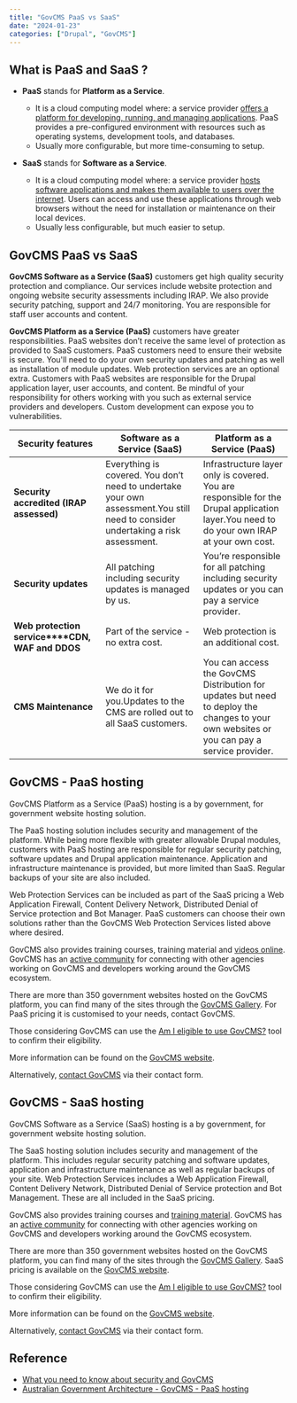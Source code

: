 ```yaml
---
title: "GovCMS PaaS vs SaaS"
date: "2024-01-23"
categories: ["Drupal", "GovCMS"]
---
```


## What is PaaS and SaaS ?
-   **PaaS** stands for **Platform as a Service**.
    -   It is a cloud computing model where: a service provider <u>offers a platform for developing, running, and managing applications</u>. PaaS provides a pre-configured environment with resources such as operating systems, development tools, and databases.
    -   Usually more configurable, but more time-consuming to setup.

-   **SaaS** stands for **Software as a Service**.
    -   It is a cloud computing model where: a service provider <u>hosts software applications and makes them available to users over the internet</u>. Users can access and use these applications through web browsers without the need for installation or maintenance on their local devices.
    -   Usually less configurable, but much easier to setup.



## GovCMS PaaS vs SaaS

**GovCMS Software as a Service (SaaS)** customers get high quality security protection and compliance. Our services include website protection and ongoing website security assessments including IRAP. We also provide security patching, support and 24/7 monitoring. You are responsible for staff user accounts and content.

**GovCMS Platform as a Service (PaaS)** customers have greater responsibilities. PaaS websites don’t receive the same level of protection as provided to SaaS customers. PaaS customers need to ensure their website is secure. You'll need to do your own security updates and patching as well as installation of module updates. Web protection services are an optional extra. Customers with PaaS websites are responsible for the Drupal application layer, user accounts, and content. Be mindful of your responsibility for others working with you such as external service providers and developers. Custom development can expose you to vulnerabilities.



| **Security features**                           | **Software as a Service (SaaS)**                             | **Platform as a Service (PaaS)**                             |
| ----------------------------------------------- | ------------------------------------------------------------ | ------------------------------------------------------------ |
| **Security accredited (IRAP assessed)**         | Everything is covered. You don’t need to undertake your own assessment.You still need to consider undertaking a risk assessment. | Infrastructure layer only is covered. You are responsible for the Drupal application layer.You need to do your own IRAP at your own cost. |
| **Security updates**                            | All patching including security updates is managed by us.    | You’re responsible for all patching including security updates or you can pay a service provider. |
| **Web protection service****CDN, WAF and DDOS** | Part of the service - no extra cost.                         | Web protection is an additional cost.                        |
| **CMS Maintenance**                             | We do it for you.Updates to the CMS are rolled out to all SaaS customers. | You can access the GovCMS Distribution for updates but need to deploy the changes to your own websites or you can pay a service provider. |



## GovCMS - PaaS hosting

GovCMS Platform as a Service (PaaS) hosting is a by government, for government website hosting solution.

The PaaS hosting solution includes security and management of the platform. While being more flexible with greater allowable Drupal modules, customers with PaaS hosting are responsible for regular security patching, software updates and Drupal application maintenance. Application and infrastructure maintenance is provided, but more limited than SaaS. Regular backups of your site are also included.

Web Protection Services can be included as part of the SaaS pricing a Web Application Firewall, Content Delivery Network, Distributed Denial of Service protection and Bot Manager. PaaS customers can choose their own solutions rather than the GovCMS Web Protection Services listed above where desired.

GovCMS also provides training courses, training material and [videos online](https://www.govcms.gov.au/training). GovCMS has an [active community](https://www.govcms.gov.au/support/govcms-community) for connecting with other agencies working on GovCMS and developers working around the GovCMS ecosystem.

There are more than 350 government websites hosted on the GovCMS platform, you can find many of the sites through the [GovCMS Gallery](https://www.govcms.gov.au/gallery). For PaaS pricing it is customised to your needs, contact GovCMS.

Those considering GovCMS can use the [Am I eligible to use GovCMS?](https://www.govcms.gov.au/support/am-i-eligible-use-govcms) tool to confirm their eligibility.

More information can be found on the [GovCMS website](https://www.govcms.gov.au/).

Alternatively, [contact GovCMS](https://www.govcms.gov.au/contact-us) via their contact form.





## GovCMS - SaaS hosting

GovCMS Software as a Service (SaaS) hosting is a by government, for government website hosting solution.

The SaaS hosting solution includes security and management of the platform. This includes regular security patching and software updates, application and infrastructure maintenance as well as regular backups of your site. Web Protection Services includes a Web Application Firewall, Content Delivery Network, Distributed Denial of Service protection and Bot Management. These are all included in the SaaS pricing.

GovCMS also provides training courses and [training material](https://www.govcms.gov.au/training). GovCMS has an [active community](https://www.govcms.gov.au/support/govcms-community) for connecting with other agencies working on GovCMS and developers working around the GovCMS ecosystem.

There are more than 350 government websites hosted on the GovCMS platform, you can find many of the sites through the [GovCMS Gallery](https://www.govcms.gov.au/gallery). SaaS pricing is available on the [GovCMS website](https://www.govcms.gov.au/pricing).

Those considering GovCMS can use the [Am I eligible to use GovCMS?](https://www.govcms.gov.au/support/am-i-eligible-use-govcms) tool to confirm their eligibility.

More information can be found on the [GovCMS website](https://www.govcms.gov.au/).

Alternatively, [contact GovCMS](https://www.govcms.gov.au/contact-us) via their contact form.






## Reference

-   [What you need to know about security and GovCMS](https://www.govcms.gov.au/support/security#:~:text=GovCMS%20Platform%20as%20a%20Service,as%20installation%20of%20module%20updates.)
-   [Australian Government Architecture - GovCMS - PaaS hosting](https://architecture.digital.gov.au/govcms-paas-hosting)